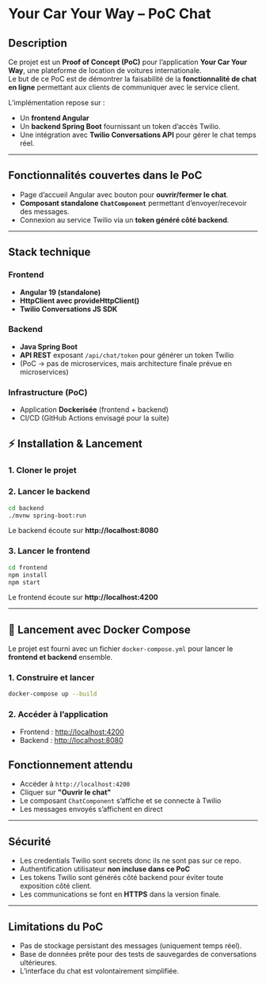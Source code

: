 # Your Car Your Way – PoC Chat

##  Description
Ce projet est un **Proof of Concept (PoC)** pour l’application **Your Car Your Way**, une plateforme de location de voitures internationale.  
Le but de ce PoC est de démontrer la faisabilité de la **fonctionnalité de chat en ligne** permettant aux clients de communiquer avec le service client.

L’implémentation repose sur :
- Un **frontend Angular**
- Un **backend Spring Boot** fournissant un token d’accès Twilio.
- Une intégration avec **Twilio Conversations API** pour gérer le chat temps réel.

---

## Fonctionnalités couvertes dans le PoC
- Page d’accueil Angular avec bouton pour **ouvrir/fermer le chat**.
- **Composant standalone `ChatComponent`** permettant d’envoyer/recevoir des messages.
- Connexion au service Twilio via un **token généré côté backend**.


---

##  Stack technique
### Frontend
- **Angular 19 (standalone)**
- **HttpClient avec provideHttpClient()**
- **Twilio Conversations JS SDK**

### Backend
- **Java Spring Boot**
- **API REST** exposant `/api/chat/token` pour générer un token Twilio
- (PoC → pas de microservices, mais architecture finale prévue en microservices)

### Infrastructure (PoC)
- Application **Dockerisée** (frontend + backend)
- CI/CD (GitHub Actions envisagé pour la suite)


## ⚡ Installation & Lancement
### 1. Cloner le projet

### 2. Lancer le backend
```bash
cd backend
./mvnw spring-boot:run
```
Le backend écoute sur **http://localhost:8080**

### 3. Lancer le frontend
```bash
cd frontend
npm install
npm start
```
Le frontend écoute sur **http://localhost:4200**

---

## 🐳 Lancement avec Docker Compose
Le projet est fourni avec un fichier `docker-compose.yml` pour lancer le **frontend et backend** ensemble.

### 1. Construire et lancer
```bash
docker-compose up --build
```

### 2. Accéder à l’application
- Frontend : [http://localhost:4200](http://localhost:4200)  
- Backend : [http://localhost:8080](http://localhost:8080)


## Fonctionnement attendu
- Accéder à `http://localhost:4200`
- Cliquer sur **"Ouvrir le chat"**
- Le composant `ChatComponent` s’affiche et se connecte à Twilio
- Les messages envoyés s’affichent en direct

---

##  Sécurité
- Les credentials Twilio sont secrets donc ils ne sont pas sur ce repo.
- Authentification utilisateur **non incluse dans ce PoC** 
- Les tokens Twilio sont générés côté backend pour éviter toute exposition côté client.
- Les communications se font en **HTTPS** dans la version finale.

---

## Limitations du PoC
- Pas de stockage persistant des messages (uniquement temps réel).
- Base de données prête pour des tests de sauvegardes de conversations ultérieures.
- L’interface du chat est volontairement simplifiée.


